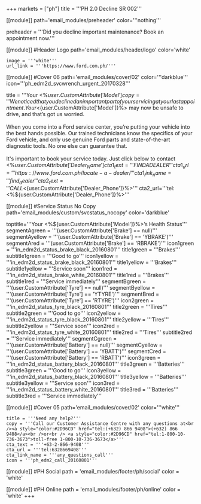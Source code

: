 +++
markets = ["ph"]
title = '''PH 2.0 Decline SR 002'''


[[module]]
path='email_modules/preheader'
color='''nothing'''

preheader = '''Did you decline important maintenance? Book an appointment now.'''

[[module]] #Header Logo
path='email_modules/header/logo'
color='white'

	image = '''white'''
	url_link = '''https://www.ford.com.ph/'''

[[module]] #Cover 06
path='email_modules/cover/02'
color='''darkblue'''
icon='''ph_edm2d_svcwrench_urgent_20170328'''

title = '''Your <%${user.CustomAttribute['Model']}%> needs attention'''
copy = '''We noticed that you declined an important part of your servicing at your last appointment. Your <%${user.CustomAttribute['Model']}%> may now be unsafe to drive, and that’s got us worried.<br /><br />When you come into a Ford service center, you’re putting your vehicle into the best hands possible. Our trained technicians know the specifics of your Ford vehicle, and only use genuine Ford parts and state-of-the-art diagnostic tools. No one else can guarantee that.<br /><br />It's important to book your service today. Just click below to contact <%${user.CustomAttribute['Dealer_Name']}%> (during business hours) or to find your nearest dealer.'''
cta1_text='''FIND A DEALER'''
cta1_url='''https://www.ford.com.ph/locate-a-dealer/'''
cta1_link_name='''find_dealer'''
cta2_text='''CALL <%${user.CustomAttribute['Dealer_Phone']}%>'''
cta2_url='''tel:<%${user.CustomAttribute['Dealer_Phone']}%>'''

[[module]] #Service Status No Copy
path='email_modules/custom/svcstatus_nocopy'
color='darkblue'

toptitle='''Your <%${user.CustomAttribute['Model']}%>’s Health Status'''
	segmentAgreen = '''(user.CustomAttribute['Brake'] == null)'''
	segmentAyellow = '''(user.CustomAttribute['Brake'] == 'YBRAKE')'''
	segmentAred = '''(user.CustomAttribute['Brake'] == 'RBRAKE')'''
		icon1green = '''in_edm2d_status_brake_black_20160801'''
		title1green = '''Brakes'''
		subtitle1green = '''Good to go'''
		icon1yellow = '''in_edm2d_status_brake_black_20160801'''
		title1yellow = '''Brakes'''
		subtitle1yellow = '''Service soon'''
		icon1red = '''in_edm2d_status_brake_white_20160801'''
		title1red = '''Brakes'''
		subtitle1red = '''Service immediately'''
	segmentBgreen = '''(user.CustomAttribute['Tyre'] == null)'''
	segmentByellow = '''(user.CustomAttribute['Tyre'] == 'YTYRE')'''
	segmentBred = '''(user.CustomAttribute['Tyre'] == 'RTYRE')'''
		icon2green = '''in_edm2d_status_tyre_black_20160801'''
		title2green = '''Tires'''
		subtitle2green = '''Good to go'''
		icon2yellow = '''in_edm2d_status_tyre_black_20160801'''
		title2yellow = '''Tires'''
		subtitle2yellow = '''Service soon'''
		icon2red = '''in_edm2d_status_tyre_white_20160801'''
		title2red = '''Tires'''
		subtitle2red = '''Service immediately'''
	segmentCgreen = '''(user.CustomAttribute['Battery'] == null)'''
	segmentCyellow = '''(user.CustomAttribute['Battery'] == 'YBATT')'''
	segmentCred = '''(user.CustomAttribute['Battery'] == 'RBATT')'''
		icon3green = '''in_edm2d_status_battery_black_20160801'''
		title3green = '''Batteries'''
		subtitle3green = '''Good to go'''
		icon3yellow = '''in_edm2d_status_battery_black_20160801'''
		title3yellow = '''Batteries'''
		subtitle3yellow = '''Service soon'''
		icon3red = '''in_edm2d_status_battery_white_20160801'''
		title3red = '''Batteries'''
		subtitle3red = '''Service immediately'''

[[module]] #Cover 05
path='email_modules/cover/02'
color='''white'''

	title = '''Need any help?'''
	copy = '''Call our Customer Assistance Centre with any questions at<br /><a style="color:#2D96CD" href="tel:(+632) 866 9408">(+632) 866 9408</a><br />or<br /> <a style="color:#2D96CD" href="tel:1-800-10-736-3673">toll-free 1-800-10-736-3673</a>'''
	cta_text = '''+63-2-866-9408'''
	cta_url = '''tel:6328669408'''
	cta_link_name = '''any_questions_call'''
	icon = '''ph_edm2_call_20160801'''

[[module]] #PH Social
path = 'email_modules/footer/ph/social'
color = 'white'

[[module]] #PH Online
path = 'email_modules/footer/ph/online'
color = 'white'
+++